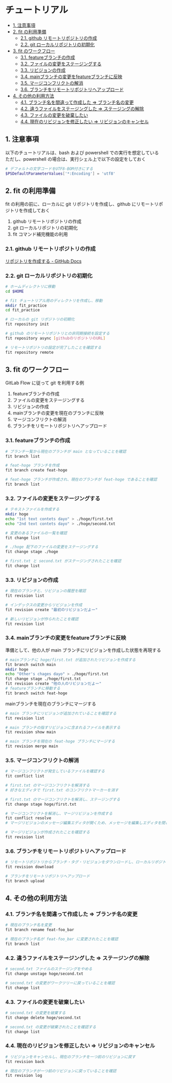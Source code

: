 # チュートリアル

- [1. 注意事項](#1-注意事項)
- [2. fit の利用準備](#2-fit-の利用準備)
  - [2.1. github リモートリポジトリの作成](#21-github-リモートリポジトリの作成)
  - [2.2. git ローカルリポジトリの初期化](#22-git-ローカルリポジトリの初期化)
- [3. fit のワークフロー](#3-fit-のワークフロー)
  - [3.1. featureブランチの作成](#31-featureブランチの作成)
  - [3.2. ファイルの変更をステージングする](#32-ファイルの変更をステージングする)
  - [3.3. リビジョンの作成](#33-リビジョンの作成)
  - [3.4. mainブランチの変更をfeatureブランチに反映](#34-mainブランチの変更をfeatureブランチに反映)
  - [3.5. マージコンフリクトの解消](#35-マージコンフリクトの解消)
  - [3.6. ブランチをリモートリポジトリへアップロード](#36-ブランチをリモートリポジトリへアップロード)
- [4. その他の利用方法](#4-その他の利用方法)
  - [4.1. ブランチ名を間違って作成した ⇒ ブランチ名の変更](#41-ブランチ名を間違って作成した--ブランチ名の変更)
  - [4.2. 違うファイルをステージングした ⇒ ステージングの解除](#42-違うファイルをステージングした--ステージングの解除)
  - [4.3. ファイルの変更を破棄したい](#43-ファイルの変更を破棄したい)
  - [4.4. 現在のリビジョンを修正したい ⇒ リビジョンのキャンセル](#44-現在のリビジョンを修正したい--リビジョンのキャンセル)


## 1. 注意事項

以下のチュートリアルは、bash および powershell での実行を想定している  
ただし、powershell の場合は、実行シェル上で以下の設定をしておく

```powershell
# デフォルトの文字コードをUTF8-BOM付きにする
$PSDefaultParameterValues['*:Encoding'] = 'utf8'
```

## 2. fit の利用準備

fit の利用の前に、ローカルに git リポジトリを作成し、github にリモートリポジトリを作成しておく

1. github リモートリポジトリの作成
2. git ローカルリポジトリの初期化
3. fit コマンド補完機能の利用

### 2.1. github リモートリポジトリの作成

[リポジトリを作成する - GitHub Docs](https://docs.github.com/ja/get-started/quickstart/create-a-repo)

### 2.2. git ローカルリポジトリの初期化

```bash
# ホームディレクトリに移動
cd $HOME
```
```bash
# fit チュートリアル用のディレクトリを作成し、移動
mkdir fit_practice
cd fit_practice
```
```bash
# ローカルの git リポジトリの初期化
fit repository init
```
```bash
# github のリモートリポジトリとの非同期接続を設定する
fit repository async [githubのリポジトリのURL]
```
```bash
# リモートリポジトリの設定が完了したことを確認する
fit repository remote
```

## 3. fit のワークフロー

GitLab Flow に従って git を利用する例

1. featureブランチの作成
2. ファイルの変更をステージングする
3. リビジョンの作成
4. mainブランチの変更を現在のブランチに反映
5. マージコンフリクトの解消
6. ブランチをリモートリポジトリへアップロード

### 3.1. featureブランチの作成

```bash
# ブランチ一覧から現在のブランチが main となっていることを確認
fit branch list
```
```bash
# feat-hoge ブランチを作成
fit branch create feat-hoge
```
```bash
# feat-hoge ブランチが作成され、現在のブランチが feat-hoge であることを確認
fit branch list
```

### 3.2. ファイルの変更をステージングする

```bash
# テキストファイルを作成する
mkdir hoge
echo "1st text contets dayo" > ./hoge/first.txt
echo "2nd text contets dayo" > ./hoge/second.txt
```
```bash
# 変更のあるファイルの一覧を確認
fit change list
```
```bash
# ./hoge 配下のファイルの変更をステージングする
fit change stage ./hoge
```
```bash
# first.txt と second.txt がステージングされたことを確認
fit change list
```

### 3.3. リビジョンの作成

```bash
# 現在のブランチと、リビジョンの履歴を確認
fit revision list
```
```bash
# インデックスの変更からリビジョンを作成
fit revision create "最初のリビジョンだよー"
```
```bash
# 新しいリビジョンが作られたことを確認
fit revision list
```



### 3.4. mainブランチの変更をfeatureブランチに反映

準備として、他の人が main ブランチにリビジョンを作成した状態を再現する
```bash
# mainブランチに hoge/first.txt が追加されたリビジョンを作成する
fit branch switch main
mkdir hoge
echo "Other's chages dayo" > ./hoge/first.txt
fit change stage ./hoge/first.txt
fit revision create "他の人のリビジョンだよー"
# featureブランチに移動する
fit branch switch feat-hoge
```

mainブランチを現在のブランチにマージする
```bash
# main ブランチにリビジョンが追加されていることを確認する
fit revision list
```
```bash
# main ブランチの指すリビジョンに含まれるファイルを表示する
fit revision show main
```
```bash
# main ブランチを現在の feat-hoge ブランチにマージする
fit revision merge main
```

### 3.5. マージコンフリクトの解消

```bash
# マージコンフリクトが発生しているファイルを確認する
fit conflict list
```
```bash
# first.txt のマージコンフリクトを解消する
# 好きなエディタで first.txt のコンフリクトマーカーを消す
```
```bash
# first.txt のマージコンフリクトを解消し、ステージングする
fit change stage hoge/first.txt
```
```bash
# マージコンフリクトを解消し、マージリビジョンを作成する
fit conflict resolve
# マージリビジョンのメッセージ編集エディタが開くため、メッセージを編集しエディタを閉じる
```
```bash
# マージリビジョンが作成されたことを確認する
fit revision list
```

### 3.6. ブランチをリモートリポジトリへアップロード
```bash
# リモートリポジトリからブランチ・タグ・リビジョンをダウンロードし、ローカルリポジトリの状態を最新にする
fit revision download

# ブランチをリモートリポジトリへアップロード
fit branch upload
```

## 4. その他の利用方法

### 4.1. ブランチ名を間違って作成した ⇒ ブランチ名の変更

```bash
# 現在のブランチ名を変更
fit branch rename feat-foo_bar
```
```bash
# 現在のブランチ名が feat-foo_bar に変更されたことを確認
fit branch list
```

### 4.2. 違うファイルをステージングした ⇒ ステージングの解除

```bash
# second.txt ファイルのステージングをやめる
fit change unstage hoge/second.txt
```
```bash
# second.txt の変更がワークツリーに戻っていることを確認
fit change list
```

### 4.3. ファイルの変更を破棄したい

```bash
# second.txt の変更を破棄する
fit change delete hoge/second.txt
```
```bash
# second.txt の変更が破棄されたことを確認する
fit change list
```

### 4.4. 現在のリビジョンを修正したい ⇒ リビジョンのキャンセル

```bash
# リビジョンをキャンセルし、現在のブランチを一つ前のリビジョンに戻す
fit revision back
```
```bash
# 現在のブランチが一つ前のリビジョンに戻っていることを確認
fit revision log
```

